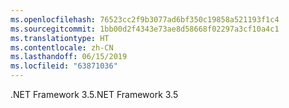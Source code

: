 ```yaml
---
ms.openlocfilehash: 76523cc2f9b3077ad6bf350c19858a521193f1c4
ms.sourcegitcommit: 1bb00d2f4343e73ae8d58668f02297a3cf10a4c1
ms.translationtype: HT
ms.contentlocale: zh-CN
ms.lasthandoff: 06/15/2019
ms.locfileid: "63871036"
---
```

<span data-ttu-id="0eb6d-101">.NET Framework 3.5</span><span class="sxs-lookup"><span data-stu-id="0eb6d-101">.NET Framework 3.5</span></span>
